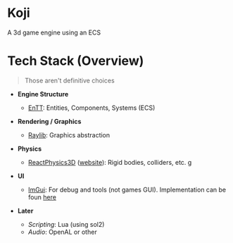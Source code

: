 # Koji
A 3d game engine using an ECS


# Tech Stack (Overview)
> Those aren't definitive choices

 - **Engine Structure**
   - [EnTT](https://github.com/skypjack/entt): Entities, Components, Systems (ECS)
     
 - **Rendering / Graphics**
   - [Raylib](https://github.com/raysan5/raylib): Graphics abstraction

 - **Physics**
   - [ReactPhysics3D](https://github.com/DanielChappuis/reactphysics3d) ([website](https://www.reactphysics3d.com/download.html)): Rigid bodies, colliders, etc.
g
 - **UI**
   - [ImGui](https://github.com/ocornut/imgui): For debug and tools (not games GUI). Implementation can be foun [here](https://github.com/bkaradzic/bgfx/tree/master/examples/common/imgui)
  
 - **Later**
   - *Scripting*: Lua (using sol2)
   - *Audio*: OpenAL or other
